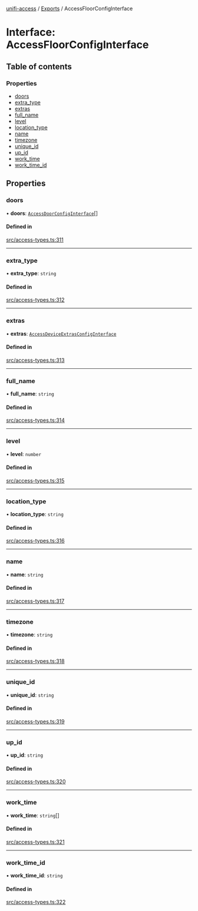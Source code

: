 [unifi-access](../README.md) / [Exports](../modules.md) / AccessFloorConfigInterface

# Interface: AccessFloorConfigInterface

## Table of contents

### Properties

- [doors](AccessFloorConfigInterface.md#doors)
- [extra\_type](AccessFloorConfigInterface.md#extra_type)
- [extras](AccessFloorConfigInterface.md#extras)
- [full\_name](AccessFloorConfigInterface.md#full_name)
- [level](AccessFloorConfigInterface.md#level)
- [location\_type](AccessFloorConfigInterface.md#location_type)
- [name](AccessFloorConfigInterface.md#name)
- [timezone](AccessFloorConfigInterface.md#timezone)
- [unique\_id](AccessFloorConfigInterface.md#unique_id)
- [up\_id](AccessFloorConfigInterface.md#up_id)
- [work\_time](AccessFloorConfigInterface.md#work_time)
- [work\_time\_id](AccessFloorConfigInterface.md#work_time_id)

## Properties

### doors

• **doors**: [`AccessDoorConfigInterface`](AccessDoorConfigInterface.md)[]

#### Defined in

[src/access-types.ts:311](https://github.com/hjdhjd/unifi-access/blob/e0dcb0f/src/access-types.ts#L311)

___

### extra\_type

• **extra\_type**: `string`

#### Defined in

[src/access-types.ts:312](https://github.com/hjdhjd/unifi-access/blob/e0dcb0f/src/access-types.ts#L312)

___

### extras

• **extras**: [`AccessDeviceExtrasConfigInterface`](AccessDeviceExtrasConfigInterface.md)

#### Defined in

[src/access-types.ts:313](https://github.com/hjdhjd/unifi-access/blob/e0dcb0f/src/access-types.ts#L313)

___

### full\_name

• **full\_name**: `string`

#### Defined in

[src/access-types.ts:314](https://github.com/hjdhjd/unifi-access/blob/e0dcb0f/src/access-types.ts#L314)

___

### level

• **level**: `number`

#### Defined in

[src/access-types.ts:315](https://github.com/hjdhjd/unifi-access/blob/e0dcb0f/src/access-types.ts#L315)

___

### location\_type

• **location\_type**: `string`

#### Defined in

[src/access-types.ts:316](https://github.com/hjdhjd/unifi-access/blob/e0dcb0f/src/access-types.ts#L316)

___

### name

• **name**: `string`

#### Defined in

[src/access-types.ts:317](https://github.com/hjdhjd/unifi-access/blob/e0dcb0f/src/access-types.ts#L317)

___

### timezone

• **timezone**: `string`

#### Defined in

[src/access-types.ts:318](https://github.com/hjdhjd/unifi-access/blob/e0dcb0f/src/access-types.ts#L318)

___

### unique\_id

• **unique\_id**: `string`

#### Defined in

[src/access-types.ts:319](https://github.com/hjdhjd/unifi-access/blob/e0dcb0f/src/access-types.ts#L319)

___

### up\_id

• **up\_id**: `string`

#### Defined in

[src/access-types.ts:320](https://github.com/hjdhjd/unifi-access/blob/e0dcb0f/src/access-types.ts#L320)

___

### work\_time

• **work\_time**: `string`[]

#### Defined in

[src/access-types.ts:321](https://github.com/hjdhjd/unifi-access/blob/e0dcb0f/src/access-types.ts#L321)

___

### work\_time\_id

• **work\_time\_id**: `string`

#### Defined in

[src/access-types.ts:322](https://github.com/hjdhjd/unifi-access/blob/e0dcb0f/src/access-types.ts#L322)
